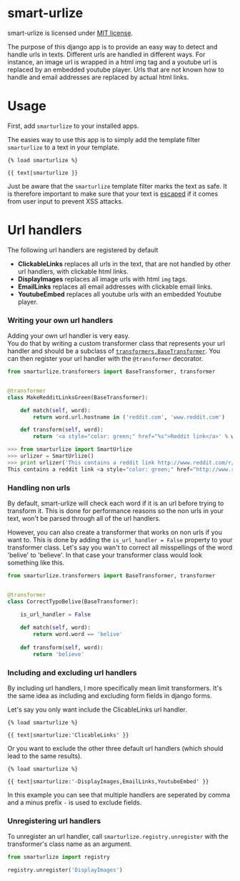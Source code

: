 smart-urlize
============

smart-urlize is licensed under [MIT license](LICENSE.md).

The purpose of this django app is to provide an easy way to detect and handle urls in texts.
Different urls are handled in different ways. For instance, an image url is wrapped in a html img tag and a youtube url is replaced by an embedded youtube player.
Urls that are not known how to handle and email addresses are replaced by actual html links.

# Usage
First, add `smarturlize` to your installed apps.

The easies way to use this app is to simply add the template filter `smarturlize` to a text in your template.
```django
{% load smarturlize %}

{{ text|smarturlize }}

```
Just be aware that the `smarturlize` template filter marks the text as safe.
It is therefore important to make sure that your text is
[escaped](https://docs.djangoproject.com/en/dev/ref/templates/builtins/#std:templatefilter-escape)
if it comes from user input to prevent XSS attacks.

# Url handlers
The following url handlers are registered by default 
- **ClickableLinks** replaces all urls in the text, that are not handled by other url handlers, with clickable html links.
- **DisplayImages** replaces all image urls with html `img` tags.
- **EmailLinks** replaces all email addresses with clickable email links.
- **YoutubeEmbed** replaces all youtube urls with an embedded Youtube player.

### Writing your own url handlers
Adding your own url handler is very easy.  
You do that by writing a custom transformer class that represents your url handler and should be a subclass of
[`transformers.BaseTransformer`](smarturlize/transformers.py#L5-L28).
You can then register your url handler with the `@transformer` decorator.

```python
from smarturlize.transformers import BaseTransformer, transformer


@transformer
class MakeRedditLinksGreen(BaseTransformer):

    def match(self, word):
        return word.url.hostname in ('reddit.com', 'www.reddit.com')

    def transform(self, word):
        return '<a style="color: green;" href="%s">Reddit link</a>' % word.word
```

```python
>>> from smarturlize import SmartUrlize
>>> urlizer = SmartUrlize()
>>> print urlizer('This contains a reddit link http://www.reddit.com/r/programming')
This contains a reddit link <a style="color: green;" href="http://www.reddit.com/r/programming">Reddit link</a>
```

### Handling non urls

By default, smart-urlize will check each word if it is an url before trying to transform it.
This is done for performance reasons so the non urls in your text, won't be parsed through all of the url handlers.

However, you can also create a transformer that works on non urls if you want to.
This is done by adding the `is_url_handler = False` property to your transformer class.
Let's say you wan't to correct all misspellings of the word 'belive' to 'believe'.
In that case your transformer class would look something like this.

```python
from smarturlize.transformers import BaseTransformer, transformer


@transformer
class CorrectTypoBelive(BaseTransformer):

    is_url_handler = False
    
    def match(self, word):
        return word.word == 'belive'
        
    def transform(self, word):
        return 'believe'
```

### Including and excluding url handlers
By including url handlers, I more specifically mean limit transformers.
It's the same idea as including and excluding form fields in django forms.

Let's say you only want include the ClicableLinks url handler.
```django
{% load smarturlize %}

{{ text|smarturlize:'ClicableLinks' }}
```

Or you want to exclude the other three default url handlers (which should lead to the same results).
```django
{% load smarturlize %}

{{ text|smarturlize:'-DisplayImages,EmailLinks,YoutubeEmbed' }}
```
In this example you can see that multiple handlers are seperated by comma and a minus prefix `-` is used to exclude fields.

### Unregistering url handlers
To unregister an url handler, call `smarturlize.registry.unregister` with the transformer's class name as an argument.
```python
from smarturlize import registry

registry.unregister('DisplayImages')
```
